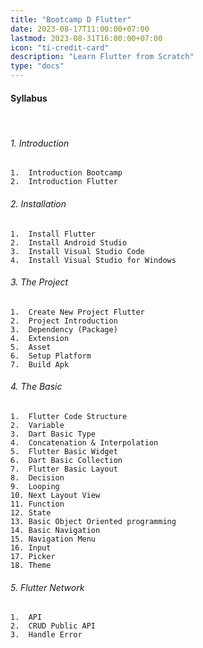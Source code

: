 ```yaml
---
title: "Bootcamp D Flutter"
date: 2023-08-17T11:00:00+07:00
lastmod: 2023-08-31T16:00:00+07:00
icon: "ti-credit-card"
description: "Learn Flutter from Scratch"
type: "docs"
---
```


#### Syllabus

<br>

###### 1. Introduction

    1.  Introduction Bootcamp
    2.  Introduction Flutter

###### 2. Installation

    1.  Install Flutter
    2.  Install Android Studio
    3.  Install Visual Studio Code
    4.  Install Visual Studio for Windows

###### 3. The Project

    1.  Create New Project Flutter
    2.  Project Introduction
    3.  Dependency (Package)
    4.  Extension
    5.  Asset
    6.  Setup Platform
    7.  Build Apk

###### 4. The Basic

    1.  Flutter Code Structure
    2.  Variable
    3.  Dart Basic Type
    4.  Concatenation & Interpolation
    5.  Flutter Basic Widget
    6.  Dart Basic Collection
    7.  Flutter Basic Layout
    8.  Decision
    9.  Looping
    10. Next Layout View
    11. Function
    12. State
    13. Basic Object Oriented programming
    14. Basic Navigation
    15. Navigation Menu
    16. Input
    17. Picker
    18. Theme

###### 5. Flutter Network

    1.  API
    2.  CRUD Public API
    3.  Handle Error

<br>
